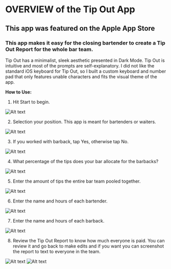 # OVERVIEW of the Tip Out App
## This app was featured on the Apple App Store
### This app makes it easy for the closing bartender to create a Tip Out Report for the whole bar team.

Tip Out has a minimalist, sleek aesthetic presented in Dark Mode. Tip Out is intuitive and most of the prompts are self-explanatory. I did not like the standard iOS keyboard for Tip Out, so I built a custom keyboard and number pad that only features unable characters and fits the visual theme of the app.

**How to Use:**

1. Hit Start to begin.

![Alt text](./images/start200.png)

2. Selection your position. This app is meant for bartenders or waiters. 

![Alt text](./images/bar_or_waiter200.png)

3. If you worked with barback, tap Yes, otherwise tap No.

![Alt text](./images/any_barbacks200.png)

4. What percentage of the tips does your bar allocate for the barbacks? 

![Alt text](./images/barback_percent200.png)

5. Enter the amount of tips the entire bar team pooled together.

![Alt text](./images/tip_amount200.png)

6. Enter the name and hours of each bartender.

![Alt text](./images/bartender_hours200.png)

7. Enter the name and hours of each barback.

![Alt text](./images/barback_hours200.png)

8. Review the Tip Out Report to know how much everyone is paid. You can review it and go back to make edits and if you want you can screenshot the report to text to everyone in the team.

![Alt text](./images/report1_200.png)
![Alt text](./images/report2_200.png)
